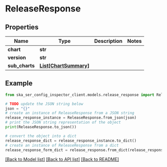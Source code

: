 # ReleaseResponse


## Properties

Name | Type | Description | Notes
------------ | ------------- | ------------- | -------------
**chart** | **str** |  | 
**version** | **str** |  | 
**sub_charts** | [**List[ChartSummary]**](ChartSummary.md) |  | 

## Example

```python
from ska_ser_config_inspector_client.models.release_response import ReleaseResponse

# TODO update the JSON string below
json = "{}"
# create an instance of ReleaseResponse from a JSON string
release_response_instance = ReleaseResponse.from_json(json)
# print the JSON string representation of the object
print(ReleaseResponse.to_json())

# convert the object into a dict
release_response_dict = release_response_instance.to_dict()
# create an instance of ReleaseResponse from a dict
release_response_form_dict = release_response.from_dict(release_response_dict)
```
[[Back to Model list]](../README.md#documentation-for-models) [[Back to API list]](../README.md#documentation-for-api-endpoints) [[Back to README]](../README.md)


